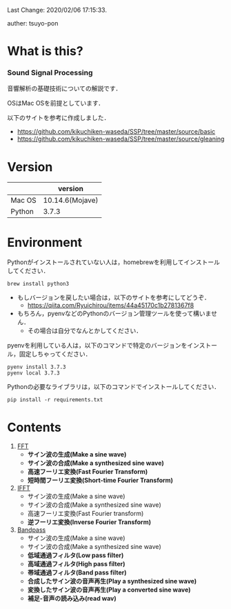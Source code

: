 Last Change: 2020/02/06 17:15:33.

auther: tsuyo-pon
# What is this?
[]({{{)
### Sound Signal Processing

音響解析の基礎技術についての解説です．

OSはMac OSを前提としています．

以下のサイトを参考に作成しました．
- https://github.com/kikuchiken-waseda/SSP/tree/master/source/basic
- https://github.com/kikuchiken-waseda/SSP/tree/master/source/gleaning
[](}}})

# Version
[]({{{)

||version|
|---|---|
|Mac OS|10.14.6(Mojave)|
|Python|3.7.3|

[](}}})

# Environment
[]({{{)
Pythonがインストールされていない人は，homebrewを利用してインストールしてください．
```
brew install python3
```
- もしバージョンを戻したい場合は，以下のサイトを参考にしてどうぞ．
    - https://qiita.com/Ryuichirou/items/44a45170c1b2781367f8
- もちろん，pyenvなどのPythonのバージョン管理ツールを使って構いません．
    - その場合は自分でなんとかしてください．

pyenvを利用している人は，以下のコマンドで特定のバージョンをインストール，固定しちゃってください．
```
pyenv install 3.7.3
pyenv local 3.7.3
```

Pythonの必要なライブラリは，以下のコマンドでインストールしてください．
```
pip install -r requirements.txt
```
[](}}})

# Contents
1. [FFT](docs/fft.ipynb)
    - **サイン波の生成(Make a sine wave)**
    - **サイン波の合成(Make a synthesized sine wave)**
    - **高速フーリエ変換(Fast Fourier Transform)**
    - **短時間フーリエ変換(Short-time Fourier Transform)**
1. [IFFT](docs/ifft.ipynb)
    - サイン波の生成(Make a sine wave)
    - サイン波の合成(Make a synthesized sine wave)
    - 高速フーリエ変換(Fast Fourier transform)
    - **逆フーリエ変換(Inverse Fourier Transform)**
1. [Bandpass](docs/bandpass.ipynb)
    - サイン波の生成(Make a sine wave)
    - サイン波の合成(Make a synthesized sine wave)
    - **低域通過フィルタ(Low pass filter)**
    - **高域通過フィルタ(High pass filter)**
    - **帯域通過フィルタ(Band pass filter)**
    - **合成したサイン波の音声再生(Play a synthesized sine wave)**
    - **変換したサイン波の音声再生(Play a converted sine wave)**
    - **補足-音声の読み込み(read wav)**
